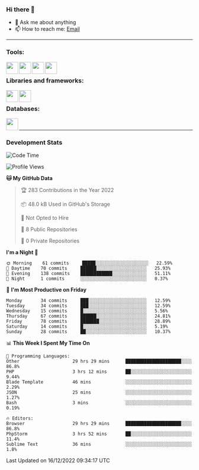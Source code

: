 ### Hi there 👋

<!-- - 🔭 I’m currently working on [huyviet] -->
- 💬 Ask me about anything
- 📫 How to reach me: [Email]
<!-- - ⚡ Fun fact: abc -->

---

### Tools:
<img align='left' height="32" width="32" src="https://cdn.jsdelivr.net/npm/simple-icons@4.8.0/icons/phpstorm.svg" />
<img align='left' height="32" width="32" src="https://cdn.jsdelivr.net/npm/simple-icons@4.8.0/icons/sublimetext.svg" />
<img align='left' height="32" width="32" src="https://cdn.jsdelivr.net/npm/simple-icons@4.8.0/icons/laragon.svg" />
<img align='left' height="32" width="32" src="https://cdn.jsdelivr.net/npm/simple-icons@4.8.0/icons/xampp.svg" />
<br>

### Libraries and frameworks:
<img align='left' height="32" width="32" src="https://cdn.jsdelivr.net/npm/simple-icons@4.8.0/icons/laravel.svg" />
<img align='left' height="32" width="32" src="https://cdn.jsdelivr.net/npm/simple-icons@4.8.0/icons/jquery.svg" />
<br>

### Databases:
<img align='left' height="32" width="32" src="https://cdn.jsdelivr.net/npm/simple-icons@4.8.0/icons/mysql.svg" />
<br>

---
### Development Stats
<!--START_SECTION:waka-->
![Code Time](http://img.shields.io/badge/Code%20Time-534%20hrs%2041%20mins-blue)

![Profile Views](http://img.shields.io/badge/Profile%20Views-75-blue)

**🐱 My GitHub Data** 

> 🏆 283 Contributions in the Year 2022
 > 
> 📦 48.0 kB Used in GitHub's Storage 
 > 
> 🚫 Not Opted to Hire
 > 
> 📜 8 Public Repositories 
 > 
> 🔑 0 Private Repositories  
 > 
**I'm a Night 🦉** 

```text
🌞 Morning    61 commits     █████░░░░░░░░░░░░░░░░░░░░   22.59% 
🌆 Daytime    70 commits     ██████░░░░░░░░░░░░░░░░░░░   25.93% 
🌃 Evening    138 commits    ████████████░░░░░░░░░░░░░   51.11% 
🌙 Night      1 commits      ░░░░░░░░░░░░░░░░░░░░░░░░░   0.37%

```
📅 **I'm Most Productive on Friday** 

```text
Monday       34 commits     ███░░░░░░░░░░░░░░░░░░░░░░   12.59% 
Tuesday      34 commits     ███░░░░░░░░░░░░░░░░░░░░░░   12.59% 
Wednesday    15 commits     █░░░░░░░░░░░░░░░░░░░░░░░░   5.56% 
Thursday     67 commits     ██████░░░░░░░░░░░░░░░░░░░   24.81% 
Friday       78 commits     ███████░░░░░░░░░░░░░░░░░░   28.89% 
Saturday     14 commits     █░░░░░░░░░░░░░░░░░░░░░░░░   5.19% 
Sunday       28 commits     ██░░░░░░░░░░░░░░░░░░░░░░░   10.37%

```


📊 **This Week I Spent My Time On** 

```text
💬 Programming Languages: 
Other                    29 hrs 29 mins      █████████████████████░░░░   86.8% 
PHP                      3 hrs 12 mins       ██░░░░░░░░░░░░░░░░░░░░░░░   9.44% 
Blade Template           46 mins             ░░░░░░░░░░░░░░░░░░░░░░░░░   2.29% 
JSON                     25 mins             ░░░░░░░░░░░░░░░░░░░░░░░░░   1.27% 
Bash                     3 mins              ░░░░░░░░░░░░░░░░░░░░░░░░░   0.19%

🔥 Editors: 
Browser                  29 hrs 29 mins      █████████████████████░░░░   86.8% 
PhpStorm                 3 hrs 52 mins       ██░░░░░░░░░░░░░░░░░░░░░░░   11.4% 
Sublime Text             36 mins             ░░░░░░░░░░░░░░░░░░░░░░░░░   1.8%

```


 Last Updated on 16/12/2022 09:34:17 UTC
<!--END_SECTION:waka-->

[huyviet]: https://huyviet.vn/
[EMAIl]: https://mail.google.com/mail/u/0/?fs=1&tf=cm&source=mailto&to=huynguyenviet0110@gmail.com
